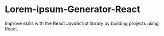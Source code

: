 # Lorem-ipsum-Generator-React
Improve skills with the React JavaScript library by building projects using React.
